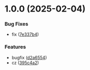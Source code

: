 # 1.0.0 (2025-02-04)


### Bug Fixes

* fix ([7e337b4](https://github.com/purgatoryforcookies/file-checker/commit/7e337b4ae36a18ed9185c958a89433c3ec1fbbd3))


### Features

* bugfix ([d2a6554](https://github.com/purgatoryforcookies/file-checker/commit/d2a6554215527ad29e856d03647ed41426c70a73))
* cz ([395c4a2](https://github.com/purgatoryforcookies/file-checker/commit/395c4a29710068308f80422bc1b77bae32aba0d4))
